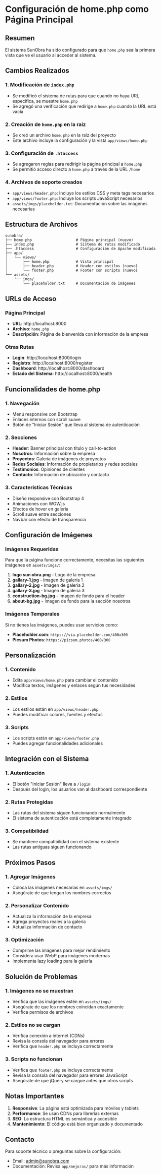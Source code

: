 # Configuración de home.php como Página Principal

## Resumen

El sistema SunObra ha sido configurado para que `home.php` sea la primera vista que ve el usuario al acceder al sistema.

## Cambios Realizados

### 1. Modificación de `index.php`
- Se modificó el sistema de rutas para que cuando no haya URL específica, se muestre `home.php`
- Se agregó una verificación que redirige a `home.php` cuando la URL está vacía

### 2. Creación de `home.php` en la raíz
- Se creó un archivo `home.php` en la raíz del proyecto
- Este archivo incluye la configuración y la vista `app/views/home.php`

### 3. Configuración de `.htaccess`
- Se agregaron reglas para redirigir la página principal a `home.php`
- Se permitió acceso directo a `home.php` a través de la URL `/home`

### 4. Archivos de soporte creados
- `app/views/header.php`: Incluye los estilos CSS y meta tags necesarios
- `app/views/footer.php`: Incluye los scripts JavaScript necesarios
- `assets/imgs/placeholder.txt`: Documentación sobre las imágenes necesarias

## Estructura de Archivos

```
sunobra/
├── home.php                    # Página principal (nuevo)
├── index.php                   # Sistema de rutas modificado
├── .htaccess                   # Configuración de Apache modificada
├── app/
│   └── views/
│       ├── home.php            # Vista principal
│       ├── header.php          # Header con estilos (nuevo)
│       └── footer.php          # Footer con scripts (nuevo)
└── assets/
    └── imgs/
        └── placeholder.txt     # Documentación de imágenes
```

## URLs de Acceso

### Página Principal
- **URL**: http://localhost:8000
- **Archivo**: `home.php`
- **Descripción**: Página de bienvenida con información de la empresa

### Otras Rutas
- **Login**: http://localhost:8000/login
- **Registro**: http://localhost:8000/register
- **Dashboard**: http://localhost:8000/dashboard
- **Estado del Sistema**: http://localhost:8000/health

## Funcionalidades de home.php

### 1. Navegación
- Menú responsive con Bootstrap
- Enlaces internos con scroll suave
- Botón de "Iniciar Sesión" que lleva al sistema de autenticación

### 2. Secciones
- **Header**: Banner principal con título y call-to-action
- **Nosotros**: Información sobre la empresa
- **Proyectos**: Galería de imágenes de proyectos
- **Redes Sociales**: Información de propietarios y redes sociales
- **Testimonios**: Opiniones de clientes
- **Contacto**: Información de ubicación y contacto

### 3. Características Técnicas
- Diseño responsive con Bootstrap 4
- Animaciones con WOW.js
- Efectos de hover en galería
- Scroll suave entre secciones
- Navbar con efecto de transparencia

## Configuración de Imágenes

### Imágenes Requeridas
Para que la página funcione correctamente, necesitas las siguientes imágenes en `assets/imgs/`:

1. **logo sun obra.png** - Logo de la empresa
2. **gallary-1.jpg** - Imagen de galería 1
3. **gallary-2.jpg** - Imagen de galería 2
4. **gallary-3.jpg** - Imagen de galería 3
5. **construction-bg.jpg** - Imagen de fondo para el header
6. **about-bg.jpg** - Imagen de fondo para la sección nosotros

### Imágenes Temporales
Si no tienes las imágenes, puedes usar servicios como:
- **Placeholder.com**: `https://via.placeholder.com/400x300`
- **Picsum Photos**: `https://picsum.photos/400/300`

## Personalización

### 1. Contenido
- Edita `app/views/home.php` para cambiar el contenido
- Modifica textos, imágenes y enlaces según tus necesidades

### 2. Estilos
- Los estilos están en `app/views/header.php`
- Puedes modificar colores, fuentes y efectos

### 3. Scripts
- Los scripts están en `app/views/footer.php`
- Puedes agregar funcionalidades adicionales

## Integración con el Sistema

### 1. Autenticación
- El botón "Iniciar Sesión" lleva a `/login`
- Después del login, los usuarios van al dashboard correspondiente

### 2. Rutas Protegidas
- Las rutas del sistema siguen funcionando normalmente
- El sistema de autenticación está completamente integrado

### 3. Compatibilidad
- Se mantiene compatibilidad con el sistema existente
- Las rutas antiguas siguen funcionando

## Próximos Pasos

### 1. Agregar Imágenes
- Coloca las imágenes necesarias en `assets/imgs/`
- Asegúrate de que tengan los nombres correctos

### 2. Personalizar Contenido
- Actualiza la información de la empresa
- Agrega proyectos reales a la galería
- Actualiza información de contacto

### 3. Optimización
- Comprime las imágenes para mejor rendimiento
- Considera usar WebP para imágenes modernas
- Implementa lazy loading para la galería

## Solución de Problemas

### 1. Imágenes no se muestran
- Verifica que las imágenes estén en `assets/imgs/`
- Asegúrate de que los nombres coincidan exactamente
- Verifica permisos de archivos

### 2. Estilos no se cargan
- Verifica conexión a internet (CDNs)
- Revisa la consola del navegador para errores
- Verifica que `header.php` se incluya correctamente

### 3. Scripts no funcionan
- Verifica que `footer.php` se incluya correctamente
- Revisa la consola del navegador para errores JavaScript
- Asegúrate de que jQuery se cargue antes que otros scripts

## Notas Importantes

1. **Responsive**: La página está optimizada para móviles y tablets
2. **Performance**: Se usan CDNs para librerías externas
3. **SEO**: La estructura HTML es semántica y accesible
4. **Mantenimiento**: El código está bien organizado y documentado

## Contacto

Para soporte técnico o preguntas sobre la configuración:
- Email: admin@sunobra.com
- Documentación: Revisa `app/mejoras/` para más información 